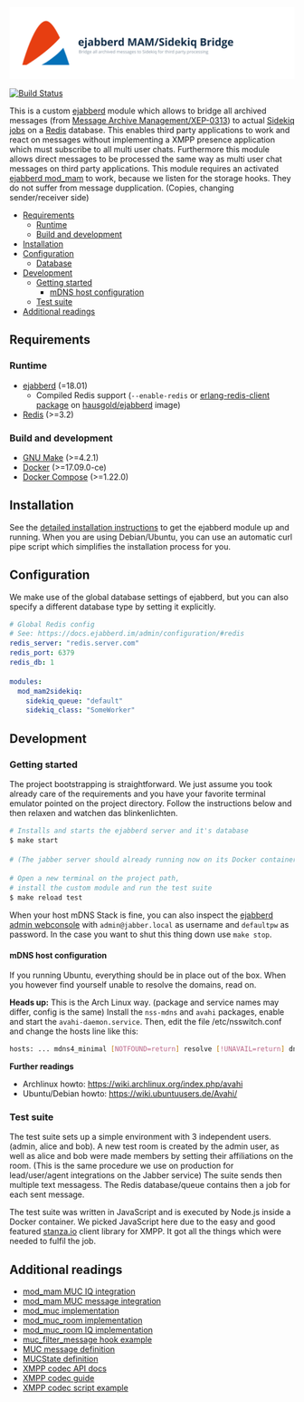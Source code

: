 ![ejabberd MAM/Sidekiq Bridge](doc/assets/project.svg)

[![Build Status](https://api.travis-ci.com/hausgold/ejabberd-mam2sidekiq.svg?token=4XcyqxxmkyBSSV3wWRt7&branch=master)](https://travis-ci.com/hausgold/ejabberd-mam2sidekiq)

This is a custom [ejabberd](https://www.ejabberd.im/) module which allows to
bridge all archived messages (from [Message Archive
Management/XEP-0313](https://xmpp.org/extensions/xep-0313.html)) to actual
[Sidekiq](https://sidekiq.org/)
[jobs](https://github.com/mperham/sidekiq/wiki/Job-Format) on a
[Redis](https://redis.io/) database. This enables third party applications to
work and react on messages without implementing a XMPP presence application
which must subscribe to all multi user chats. Furthermore this module allows
direct messages to be processed the same way as multi user chat messages on
third party applications. This module requires an activated [ejabberd
mod_mam](https://docs.ejabberd.im/admin/configuration/#mod-mam) to work,
because we listen for the storage hooks. They do not suffer from message
dupplication. (Copies, changing sender/receiver side)

- [Requirements](#requirements)
  - [Runtime](#runtime)
  - [Build and development](#build-and-development)
- [Installation](#installation)
- [Configuration](#configuration)
  - [Database](#database)
- [Development](#development)
  - [Getting started](#getting-started)
    - [mDNS host configuration](#mdns-host-configuration)
  - [Test suite](#test-suite)
- [Additional readings](#additional-readings)

## Requirements

### Runtime

* [ejabberd](https://www.ejabberd.im/) (=18.01)
  * Compiled Redis support (`--enable-redis` or [erlang-redis-client package](https://packages.ubuntu.com/bionic/erlang-redis-client) on [hausgold/ejabberd](https://hub.docker.com/r/hausgold/ejabberd) image)
* [Redis](https://redis.io/) (>=3.2)

### Build and development

* [GNU Make](https://www.gnu.org/software/make/) (>=4.2.1)
* [Docker](https://www.docker.com/get-docker) (>=17.09.0-ce)
* [Docker Compose](https://docs.docker.com/compose/install/) (>=1.22.0)

## Installation

See the [detailed installation instructions](./INSTALL.md) to get the ejabberd
module up and running. When you are using Debian/Ubuntu, you can use an
automatic curl pipe script which simplifies the installation process for you.

## Configuration

We make use of the global database settings of ejabberd, but you can also
specify a different database type by setting it explicitly.

```yaml
# Global Redis config
# See: https://docs.ejabberd.im/admin/configuration/#redis
redis_server: "redis.server.com"
redis_port: 6379
redis_db: 1

modules:
  mod_mam2sidekiq:
    sidekiq_queue: "default"
    sidekiq_class: "SomeWorker"
```

## Development

### Getting started

The project bootstrapping is straightforward. We just assume you took already
care of the requirements and you have your favorite terminal emulator pointed
on the project directory.  Follow the instructions below and then relaxen and
watchen das blinkenlichten.

```bash
# Installs and starts the ejabberd server and it's database
$ make start

# (The jabber server should already running now on its Docker container)

# Open a new terminal on the project path,
# install the custom module and run the test suite
$ make reload test
```

When your host mDNS Stack is fine, you can also inspect the [ejabberd admin
webconsole](http://jabber.local/admin) with
`admin@jabber.local` as username and `defaultpw` as password. In the
case you want to shut this thing down use `make stop`.

#### mDNS host configuration

If you running Ubuntu, everything should be in place out of the box. When
you however find yourself unable to resolve the domains, read on.

**Heads up:** This is the Arch Linux way. (package and service names may
differ, config is the same) Install the `nss-mdns` and `avahi` packages, enable
and start the `avahi-daemon.service`. Then, edit the file /etc/nsswitch.conf
and change the hosts line like this:

```bash
hosts: ... mdns4_minimal [NOTFOUND=return] resolve [!UNAVAIL=return] dns ...
```

**Further readings**
* Archlinux howto: https://wiki.archlinux.org/index.php/avahi
* Ubuntu/Debian howto: https://wiki.ubuntuusers.de/Avahi/

### Test suite

The test suite sets up a simple environment with 3 independent users. (admin,
alice and bob). A new test room is created by the admin user, as well as alice
and bob were made members by setting their affiliations on the room. (This is
the same procedure we use on production for lead/user/agent integrations on the
Jabber service) The suite sends then multiple text messagess. The Redis
database/queue contains then a job for each sent message.

The test suite was written in JavaScript and is executed by Node.js inside a
Docker container. We picked JavaScript here due to the easy and good featured
[stanza.io](http://stanza.io) client library for XMPP. It got all the things
which were needed to fulfil the job.

## Additional readings

* [mod_mam MUC IQ integration](http://bit.ly/2M2cSWl)
* [mod_mam MUC message integration](http://bit.ly/2Kx69iF)
* [mod_muc implementation](http://bit.ly/2AJTSYq)
* [mod_muc_room implementation](http://bit.ly/2LX6As4)
* [mod_muc_room IQ implementation](http://bit.ly/2LWgXfI)
* [muc_filter_message hook example](http://bit.ly/2Oey9K0)
* [MUC message definition](http://bit.ly/2MavaVo)
* [MUCState definition](http://bit.ly/2AM4CWi)
* [XMPP codec API docs](http://bit.ly/2LXQ235)
* [XMPP codec guide](http://bit.ly/2LHKFoq)
* [XMPP codec script example](http://bit.ly/2M8sgNM)
